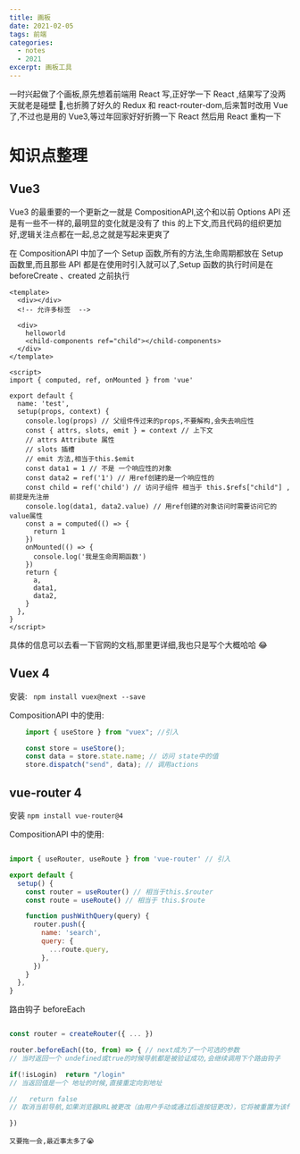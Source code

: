 ```yaml
---
title: 画板
date: 2021-02-05
tags: 前端
categories:
  - notes
  - 2021
excerpt: 画板工具
---
```





一时兴起做了个画板,原先想着前端用 React 写,正好学一下 React ,结果写了没两天就老是碰壁 🤣,也折腾了好久的 Redux 和 react-router-dom,后来暂时改用 Vue 了,不过也是用的 Vue3,等过年回家好好折腾一下 React 然后用 React 重构一下

# 知识点整理

## Vue3

Vue3 的最重要的一个更新之一就是 CompositionAPI,这个和以前 Options API 还是有一些不一样的,最明显的变化就是没有了 this 的上下文,而且代码的组织更加好,逻辑关注点都在一起,总之就是写起来更爽了

<!-- 在写的时候各种 -->

在 CompositionAPI 中加了一个 Setup 函数,所有的方法,生命周期都放在 Setup 函数里,而且那些 API 都是在使用时引入就可以了,Setup 函数的执行时间是在 beforeCreate 、created 之前执行

```vue
<template>
  <div></div>
  <!-- 允许多标签  -->

  <div>
    helloworld
    <child-components ref="child"></child-components>
  </div>
</template>

<script>
import { computed, ref, onMounted } from 'vue'

export default {
  name: 'test',
  setup(props, context) {
    console.log(props) // 父组件传过来的props,不要解构,会失去响应性
    const { attrs, slots, emit } = context // 上下文
    // attrs Attribute 属性
    // slots 插槽
    // emit 方法,相当于this.$emit
    const data1 = 1 // 不是 一个响应性的对象
    const data2 = ref('1') // 用ref创建的是一个响应性的
    const child = ref('child') // 访问子组件 相当于 this.$refs["child"] ,前提是先注册
    console.log(data1, data2.value) // 用ref创建的对象访问时需要访问它的value属性
    const a = computed(() => {
      return 1
    })
    onMounted(() => {
      console.log('我是生命周期函数')
    })
    return {
      a,
      data1,
      data2,
    }
  },
}
</script>
```

具体的信息可以去看一下官网的文档,那里更详细,我也只是写个大概哈哈 😂

## Vuex 4

安装: ` npm install vuex@next --save`

CompositionAPI 中的使用:

```JavaScript
    import { useStore } from "vuex"; //引入

    const store = useStore();
    const data = store.state.name; // 访问 state中的值
    store.dispatch("send", data); // 调用actions

```

## vue-router 4

安装 `npm install vue-router@4`

CompositionAPI 中的使用:

```JavaScript

import { useRouter, useRoute } from 'vue-router' // 引入

export default {
  setup() {
    const router = useRouter() // 相当于this.$router
    const route = useRoute() // 相当于 this.$route

    function pushWithQuery(query) {
      router.push({
        name: 'search',
        query: {
          ...route.query,
        },
      })
    }
  },
}
```

路由钩子 beforeEach

```JavaScript

const router = createRouter({ ... })

router.beforeEach((to, from) => { // next成为了一个可选的参数
// 当时返回一个 undefined或true的时候导航都是被验证成功,会继续调用下个路由钩子

if(!isLogin)  return "/login"
// 当返回值是一个 地址的时候,直接重定向到地址

//   return false
// 取消当前导航,如果浏览器URL被更改（由用户手动或通过后退按钮更改），它将被重置为该from路由的URL 。

})
```

```
又要拖一会,最近事太多了😭
```